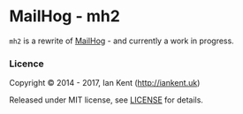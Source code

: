 MailHog - mh2
=============

`mh2` is a rewrite of [MailHog](https://github.com/mailhog/MailHog) - and currently a work in progress.

### Licence

Copyright ©‎ 2014 - 2017, Ian Kent (http://iankent.uk)

Released under MIT license, see [LICENSE](LICENSE.md) for details.
